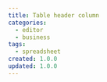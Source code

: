 ```yaml
---
title: Table header column
categories:
  - editor
  - business
tags:
  - spreadsheet
created: 1.0.0
updated: 1.0.0
---
```

